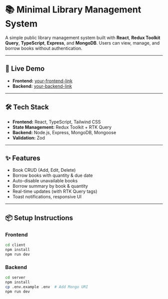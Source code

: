 # 📚 Minimal Library Management System

A simple public library management system built with **React**, **Redux Toolkit Query**, **TypeScript**, **Express**, and **MongoDB**. Users can view, manage, and borrow books without authentication.

---

## 🚀 Live Demo

- **Frontend:** [your-frontend-link](https://client-side-seven-xi.vercel.app/)
- **Backend:** [your-backend-link](https://server-side-psi-one.vercel.app/)

---

## 🛠 Tech Stack

- **Frontend:** React, TypeScript, Tailwind CSS
- **State Management:** Redux Toolkit + RTK Query
- **Backend:** Node.js, Express, MongoDB, Mongoose
- **Validation:** Zod

---

## ✨ Features

-  Book CRUD (Add, Edit, Delete)
-  Borrow books with quantity & due date
-  Auto-disable unavailable books
-  Borrow summary by book & quantity
-  Real-time updates (with RTK Query tags)
-  Toast notifications, responsive UI

---



## 📦 Setup Instructions

### Frontend

```bash
cd client
npm install
npm run dev
```

### Backend

```bash
cd server
npm install
cp .env.example .env  # Add Mongo URI
npm run dev
```

